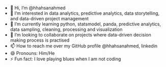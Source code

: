 - 👋 Hi, I’m @hhahsanahmed
- 👀 I’m interested in data analytics, predictive analytics, data storytelling, and data-driven project management
- 🌱 I’m currently learning python, statsmodel, panda, predictive analytics, data sampling, cleaning, processing and visualization 
- 💞️ I’m looking to collaborate on projects where data-driven decision making process is practised 
- 📫 How to reach me over my GitHub profile @hhahsanahmed, linkedin
- 😄 Pronouns: Him/He
- ⚡ Fun fact: I love playing blues when I am not coding

<!---
hhahsanahmed/hhahsanahmed is a ✨ special ✨ repository because its `README.md` (this file) appears on your GitHub profile.
You can click the Preview link to take a look at your changes.
--->
